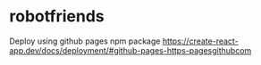 # robotfriends
Deploy using github pages npm package https://create-react-app.dev/docs/deployment/#github-pages-https-pagesgithubcom
